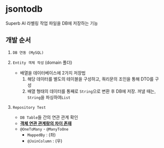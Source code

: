 # jsontodb
Superb AI 라벨링 작업 파일을 DB에 저장하는 기능

## 개발 순서
1. `DB 연동 (MySQL)`


2. `Entity 객체 작성` (domain 폴더)
   * 배열을 데이터베이스에 2가지 저장법
     1. 해당 데이터를 별도의 테이블을 구성하고, 쿼리문의 조인을 통해 DTO를 구성
     2. 배열 형태의 데이터를 통째로 `String`으로 변환 후 DB에 저장. 꺼낼 때는, `String`을 파싱하여`List`


3. `Repository Test`
   * `DB Table`들 간의 연관 관계 확인
   * <Strong><u>객체 연관 관계랑의 차이 존재</u></Strong>
   * `@OneToMany` - `@ManyToOne`
     * `MappedBy` : (좌)
     * `@JoinColumn` : (우)